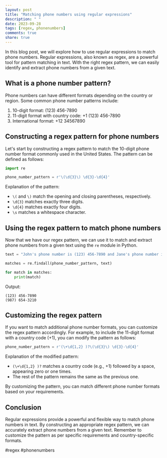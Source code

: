 ```yaml
---
layout: post
title: "Matching phone numbers using regular expressions"
description: " "
date: 2023-09-28
tags: [regex, phonenumbers]
comments: true
share: true
---
```


In this blog post, we will explore how to use regular expressions to match phone numbers. Regular expressions, also known as regex, are a powerful tool for pattern matching in text. With the right regex pattern, we can easily identify and extract phone numbers from a given text.

## What is a phone number pattern?

Phone numbers can have different formats depending on the country or region. Some common phone number patterns include:

1. 10-digit format: (123) 456-7890
2. 11-digit format with country code: +1 (123) 456-7890
3. International format: +12 34567890

## Constructing a regex pattern for phone numbers

Let's start by constructing a regex pattern to match the 10-digit phone number format commonly used in the United States. The pattern can be defined as follows:

```python
import re

phone_number_pattern = r'\(\d{3}\) \d{3}-\d{4}'
```

Explanation of the pattern:

- `\(` and `\)` match the opening and closing parentheses, respectively.
- `\d{3}` matches exactly three digits.
- `\d{4}` matches exactly four digits.
- `\s` matches a whitespace character.

## Using the regex pattern to match phone numbers

Now that we have our regex pattern, we can use it to match and extract phone numbers from a given text using the `re` module in Python.

```python
text = "John's phone number is (123) 456-7890 and Jane's phone number is (987) 654-3210."

matches = re.findall(phone_number_pattern, text)

for match in matches:
    print(match)
```

Output:

```
(123) 456-7890
(987) 654-3210
```

## Customizing the regex pattern

If you want to match additional phone number formats, you can customize the regex pattern accordingly. For example, to include the 11-digit format with a country code (+1), you can modify the pattern as follows:

```python
phone_number_pattern = r'(\+\d{1,2} )?\(\d{3}\) \d{3}-\d{4}'
```

Explanation of the modified pattern:

- `(\+\d{1,2} )?` matches a country code (e.g., +1) followed by a space, appearing zero or one times.
- The rest of the pattern remains the same as the previous one.

By customizing the pattern, you can match different phone number formats based on your requirements.

## Conclusion

Regular expressions provide a powerful and flexible way to match phone numbers in text. By constructing an appropriate regex pattern, we can accurately extract phone numbers from a given text. Remember to customize the pattern as per specific requirements and country-specific formats.

#regex #phonenumbers